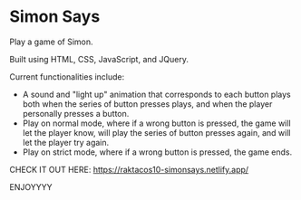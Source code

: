 # Simon Says
Play a game of Simon.


Built using HTML, CSS, JavaScript, and JQuery.

Current functionalities include:
* A sound and "light up" animation that corresponds to each button plays both when the series of button presses plays, and when the player personally presses a button.
* Play on normal mode, where if a wrong button is pressed, the game will let the player know, will play the series of button presses again, and will let the player try again.
* Play on strict mode, where if a wrong button is pressed, the game ends.


CHECK IT OUT HERE: https://raktacos10-simonsays.netlify.app/

ENJOYYYY
